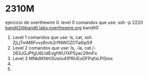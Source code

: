 # 2310M
ejercicio de overthewire
0. level 0
comandos que use: ssh -p 2220 bandit2@bandit.labs.overthewire.org
bandit0
1. Level 1
comandos que use: ls, cat, ssh
ZjLjTmM6FvvyRnrb2rfNWOZOTa6ip5If
2. Level 2
comandos que use: ls, -la, cat./-
263JGJPfgU6LtdEvgfWU1XP5yac29mFx
3. Level 3 
MNk8KNH3Usiio41PRUEoDFPqfxLPlSmx
4.
5.
